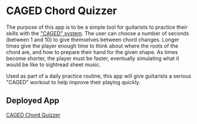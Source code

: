 # CAGED Chord Quizzer

The purpose of this app is to be a simple tool for guitarists to practice their skills with the ["CAGED" system](https://www.pickupmusic.com/blog/what-is-the-caged-system). The user can choose a number of seconds (between 1 and 10) to give themselves between chord changes. Longer times give the player enough time to think about where the roots of the chord are, and how to prepare their hand for the given shape. As times become shorter, the player must be faster, eventually simulating what it would be like to sightread sheet music. 

Used as part of a daily practice routine, this app will give guitarists a serious "CAGED" workout to help improve their playing quickly. 

## Deployed App
[CAGED Chord Quizzer](https://grinninbarrett.github.io/caged-chord-quizzer)